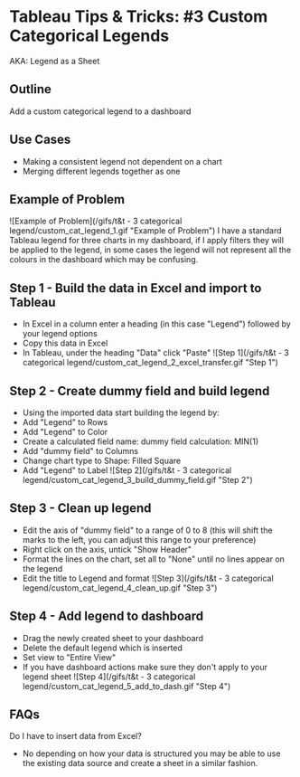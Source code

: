 # Tableau Tips & Tricks: #3 Custom Categorical Legends
AKA: Legend as a Sheet

## Outline

Add a custom categorical legend to a dashboard

## Use Cases
- Making a consistent legend not dependent on a chart
- Merging different legends together as one

## Example of Problem
![Example of Problem](/gifs/t&t - 3 categorical legend/custom_cat_legend_1.gif "Example of Problem")
I have a standard Tableau legend for three charts in my dashboard, if I apply filters they will be applied to the legend, in some cases the legend will not represent all the colours in the dashboard which may be confusing. 

## Step 1 - Build the data in Excel and import to Tableau
- In Excel in a column enter a heading (in this case "Legend") followed by your legend options
- Copy this data in Excel
- In Tableau, under the heading "Data" click "Paste" 
![Step 1](/gifs/t&t - 3 categorical legend/custom_cat_legend_2_excel_transfer.gif "Step 1")


## Step 2 - Create dummy field and build legend
- Using the imported data start building the legend by:
- Add "Legend" to Rows
- Add "Legend" to Color
- Create a calculated field
     name: dummy field
     calculation: MIN(1)
- Add "dummy field" to Columns
- Change chart type to Shape: Filled Square
- Add "Legend" to Label 
![Step 2](/gifs/t&t - 3 categorical legend/custom_cat_legend_3_build_dummy_field.gif "Step 2")


## Step 3 - Clean up legend
- Edit the axis of "dummy field" to a range of 0 to 8 (this will shift the marks to the left, you can adjust this range to your preference)
- Right click on the axis, untick "Show Header"
- Format the lines on the chart, set all to "None" until no lines appear on the legend 
- Edit the title to Legend and format
![Step 3](/gifs/t&t - 3 categorical legend/custom_cat_legend_4_clean_up.gif "Step 3")


## Step 4 - Add legend to dashboard
- Drag the newly created sheet to your dashboard
- Delete the default legend which is inserted
- Set view to "Entire View"
- If you have dashboard actions make sure they don't apply to your legend sheet
![Step 4](/gifs/t&t - 3 categorical legend/custom_cat_legend_5_add_to_dash.gif "Step 4")


## FAQs

Do I have to insert data from Excel?

- No depending on how your data is structured you may be able to use the existing data source and create a sheet in a similar fashion. 
